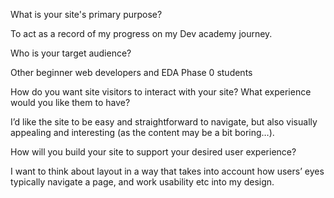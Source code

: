What is your site's primary purpose?

To act as a record of my progress on my Dev academy journey.


Who is your target audience?

Other beginner web developers and EDA Phase 0 students


How do you want site visitors to interact with your site? What experience would you like them to have?

I’d like the site to be easy and straightforward to navigate, but also visually appealing and interesting (as the content may be a bit boring…).


How will you build your site to support your desired user experience?

I want to think about layout in a way that takes into account how users’ eyes typically navigate a page, and work usability etc into my design.